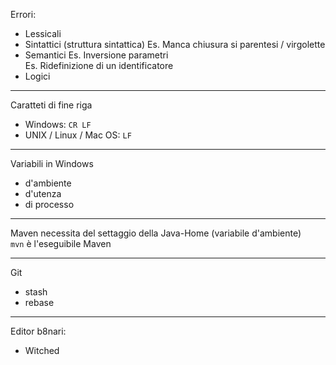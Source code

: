 Errori:
- Lessicali
- Sintattici (struttura sintattica)
Es. Manca chiusura si parentesi / virgolette
- Semantici 
Es. Inversione parametri  
Es. Ridefinizione di un identificatore  
- Logici

---
Caratteti di fine riga
- Windows: `CR LF`
- UNIX / Linux / Mac OS: `LF`

---
Variabili in Windows
- d'ambiente 
- d'utenza
- di processo 

---
Maven necessita del settaggio della Java-Home (variabile d'ambiente)  
`mvn` è l'eseguibile Maven

---
Git
- stash 
- rebase

---
Editor b8nari:
- Witched
